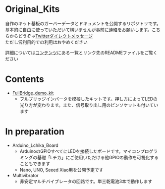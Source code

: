 # Original_Kits

自作のキット基板のガーバーデータとドキュメントを公開するリポジトリです。基本的に自由に使っていただいて構いませんが事前に連絡をお願いします。こちらからどうぞ→[Twitterダイレクトメッセージ](https://twitter.com/messages/compose?recipient_id=1358261719701721088)  
ただし営利目的での利用はおやめください

詳細については[コンテンツ](#contents)にある一覧とリンク先のREADMEファイルをご覧ください

# Contents

- [FullBridge_demo_kit](./FullBridge_demo_kit)
  - フルブリッジインバータを模擬したキットです。押し方によってLEDの光り方が変わります。また、信号取り出し用のピンソケットも付いています

# In preparation

- Arduino_Lchika_Board
  - ArduinoのGPIOすべてにLEDを接続したボードです。マイコンプログラミングの基礎「Lチカ」にご使用いただける他GPIOの動作を可視化することもできます
  - Nano, UNO, Seeed Xiao用を公開予定です
- Multivibrator
  - 非安定マルチバイブレータの回路です。単三乾電池3本で動作します
